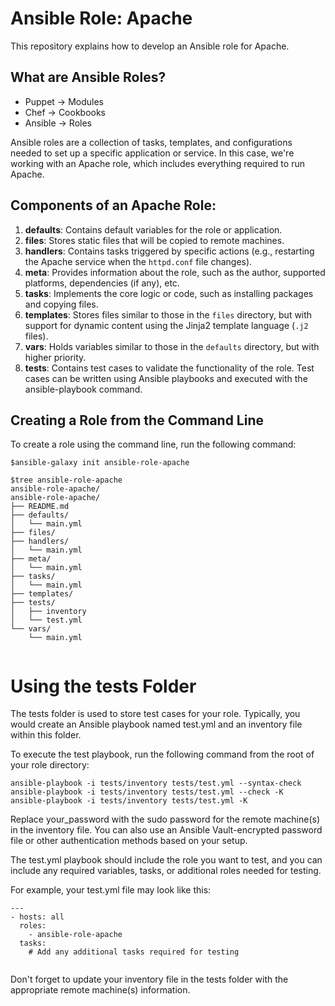 # Ansible Role: Apache

This repository explains how to develop an Ansible role for Apache.

## What are Ansible Roles?

- Puppet -> Modules
- Chef -> Cookbooks
- Ansible -> Roles

Ansible roles are a collection of tasks, templates, and configurations needed to set up a specific application or service. In this case, we're working with an Apache role, which includes everything required to run Apache.

## Components of an Apache Role:

1. **defaults**: Contains default variables for the role or application.
2. **files**: Stores static files that will be copied to remote machines.
3. **handlers**: Contains tasks triggered by specific actions (e.g., restarting the Apache service when the `httpd.conf` file changes).
4. **meta**: Provides information about the role, such as the author, supported platforms, dependencies (if any), etc.
5. **tasks**: Implements the core logic or code, such as installing packages and copying files.
6. **templates**: Stores files similar to those in the `files` directory, but with support for dynamic content using the Jinja2 template language (`.j2` files).
7. **vars**: Holds variables similar to those in the `defaults` directory, but with higher priority.
8. **tests**: Contains test cases to validate the functionality of the role. Test cases can be written using Ansible playbooks and executed with the ansible-playbook command.

## Creating a Role from the Command Line

To create a role using the command line, run the following command:

```
$ansible-galaxy init ansible-role-apache

$tree ansible-role-apache
ansible-role-apache/
ansible-role-apache/
├── README.md
├── defaults/
│   └── main.yml
├── files/
├── handlers/
│   └── main.yml
├── meta/
│   └── main.yml
├── tasks/
│   └── main.yml
├── templates/
├── tests/
│   ├── inventory
│   └── test.yml
└── vars/
    └── main.yml


```

# Using the tests Folder

The tests folder is used to store test cases for your role. Typically, you would create an Ansible playbook named test.yml and an inventory file within this folder.

To execute the test playbook, run the following command from the root of your role directory:

```
ansible-playbook -i tests/inventory tests/test.yml --syntax-check
ansible-playbook -i tests/inventory tests/test.yml --check -K
ansible-playbook -i tests/inventory tests/test.yml -K

```

Replace your_password with the sudo password for the remote machine(s) in the inventory file. You can also use an Ansible Vault-encrypted password file or other authentication methods based on your setup.

The test.yml playbook should include the role you want to test, and you can include any required variables, tasks, or additional roles needed for testing.

For example, your test.yml file may look like this:

```
---
- hosts: all
  roles:
    - ansible-role-apache
  tasks:
    # Add any additional tasks required for testing


```

Don't forget to update your inventory file in the tests folder with the appropriate remote machine(s) information.

